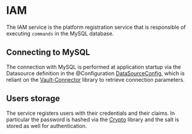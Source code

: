 # IAM

The IAM service is the platform registration service that is responsible of executing `commands` in the MySQL database.

## Connecting to MySQL
The connection with MySQL is performed at application startup via the Datasource definition in the @Configuration [DataSourceConfig](src/main/java/it/gbiagini/swm/iam/domain/DataSourceConfig.java), which is reliant on the [Vault-Connector](../vault-connector) library to retrieve connection parameters.

## Users storage
The service registers users with their credentials and their claims. In particular the password is hashed via the [Crypto](../crypto-lib) library and the salt is stored as well for authentication.